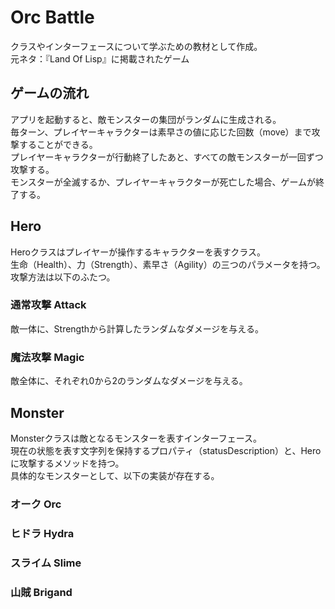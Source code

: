 # Orc Battle

クラスやインターフェースについて学ぶための教材として作成。  
元ネタ：『Land Of Lisp』に掲載されたゲーム  

## ゲームの流れ
アプリを起動すると、敵モンスターの集団がランダムに生成される。  
毎ターン、プレイヤーキャラクターは素早さの値に応じた回数（move）まで攻撃することができる。  
プレイヤーキャラクターが行動終了したあと、すべての敵モンスターが一回ずつ攻撃する。  
モンスターが全滅するか、プレイヤーキャラクターが死亡した場合、ゲームが終了する。  

## Hero
Heroクラスはプレイヤーが操作するキャラクターを表すクラス。  
生命（Health）、力（Strength）、素早さ（Agility）の三つのパラメータを持つ。  
攻撃方法は以下のふたつ。  
### 通常攻撃 Attack
敵一体に、Strengthから計算したランダムなダメージを与える。  
### 魔法攻撃 Magic
敵全体に、それぞれ0から2のランダムなダメージを与える。  

## Monster
Monsterクラスは敵となるモンスターを表すインターフェース。  
現在の状態を表す文字列を保持するプロパティ（statusDescription）と、Heroに攻撃するメソッドを持つ。  
具体的なモンスターとして、以下の実装が存在する。  
### オーク Orc
### ヒドラ Hydra
### スライム Slime
### 山賊 Brigand